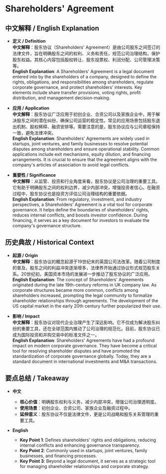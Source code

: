 # Shareholders' Agreement

## 中文解释 / English Explanation

* **定义 / Definition**  
  **中文解释**：股东协议（Shareholders' Agreement）是由公司股东之间签订的法律文件，旨在明确股东之间的权利、义务和责任，规范公司治理结构，保护股东权益。其核心内容包括股权转让、股东投票权、利润分配、公司管理决策等。  
  **English Explanation**: A Shareholders' Agreement is a legal document entered into by the shareholders of a company, designed to define the rights, obligations, and responsibilities among shareholders, regulate corporate governance, and protect shareholders' interests. Key elements include share transfer provisions, voting rights, profit distribution, and management decision-making.

* **应用 / Application**  
  **中文解释**：股东协议广泛应用于初创企业、合资公司以及家族企业中，用于解决股东之间的潜在纠纷，确保公司运营的稳定性。常见的应用场景包括股东退出机制、股权稀释、融资安排等。需要注意的是，股东协议应与公司章程保持一致，避免法律冲突。  
  **English Explanation**: Shareholders' Agreements are widely used in startups, joint ventures, and family businesses to resolve potential disputes among shareholders and ensure operational stability. Common applications include exit mechanisms, equity dilution, and financing arrangements. It is crucial to ensure that the agreement aligns with the company's articles of association to avoid legal conflicts.

* **重要性 / Significance**  
  **中文解释**：从监管、投资和行业角度来看，股东协议是公司治理的重要工具。它有助于明确股东之间的权利边界，减少内部冲突，增强投资者信心。在融资过程中，股东协议也是投资方评估公司治理结构的重要依据。  
  **English Explanation**: From regulatory, investment, and industry perspectives, a Shareholders' Agreement is a vital tool for corporate governance. It helps define the boundaries of shareholders' rights, reduces internal conflicts, and boosts investor confidence. During financing, it serves as a key document for investors to evaluate the company's governance structure.

## 历史典故 / Historical Context

* **起源 / Origin**  
  **中文解释**：股东协议的概念起源于19世纪末的英国公司法改革。随着公司制度的普及，股东之间的利益冲突逐渐增多，法律界开始通过协议形式规范股东关系。20世纪初，美国资本市场的发展进一步推动了股东协议的广泛应用。  
  **English Explanation**: The concept of Shareholders' Agreements originated during the late 19th-century reforms in UK company law. As corporate structures became more common, conflicts among shareholders increased, prompting the legal community to formalize shareholder relationships through agreements. The development of the US capital market in the early 20th century further popularized their use.

* **影响 / Impact**  
  **中文解释**：股东协议对现代企业治理产生了深远影响。它不仅成为解决股东纠纷的重要工具，还在全球范围内推动了公司治理的规范化。目前，股东协议已成为国际投资和并购交易中的标准文件之一。  
  **English Explanation**: Shareholders' Agreements have had a profound impact on modern corporate governance. They have become a critical tool for resolving shareholder disputes and have promoted the standardization of corporate governance globally. Today, they are a standard document in international investments and M&A transactions.

## 要点总结 / Takeaway

* **中文**  
  - **核心价值**：明确股东权利与义务，减少内部冲突，增强公司治理透明度。  
  - **使用场景**：初创企业、合资公司、家族企业及融资过程中。  
  - **延伸意义**：股东协议不仅是法律文件，更是公司战略和股东关系管理的重要工具。

* **English**  
  - **Key Point 1**: Defines shareholders' rights and obligations, reducing internal conflicts and enhancing governance transparency.  
  - **Key Point 2**: Commonly used in startups, joint ventures, family businesses, and financing processes.  
  - **Key Point 3**: Beyond a legal document, it serves as a strategic tool for managing shareholder relationships and corporate strategy.